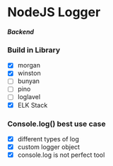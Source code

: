 # NodeJS Logger

**_Backend_**

### Build in Library

- [x] morgan
- [x] winston
- [ ] bunyan
- [ ] pino
- [ ] loglavel
- [x] ELK Stack

### Console.log() best use case

- [x] different types of log
- [x] custom logger object
- [x] console.log is not perfect tool
